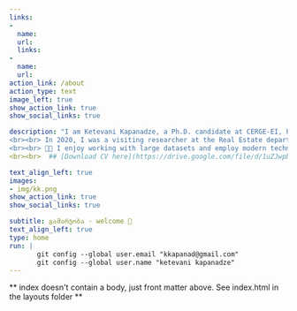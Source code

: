 ```yaml
---
links:
- 
  name: 
  url: 
  links:
- 
  name: 
  url: 
action_link: /about
action_type: text
image_left: true
show_action_link: true
show_social_links: true

description: "I am Ketevani Kapanadze, a Ph.D. candidate at CERGE-EI, Prague. I am participating in the 2022–2023 academic job market. My research interests lie in economic geography, urban & regional economics, and European integration. 
<br><br> In 2020, I was a visiting researcher at the Real Estate department, at the Massachusetts Institute of Technology (MIT). In 2021, I became the young economist of the year - the prize by _the Czech Economic Society_. The award winning paper is currently under R&R in _the Journal of Economic Geography_. 
<br><br> 👩‍💻 I enjoy working with large datasets and employ modern techniques to crawl data and create databases from open sources. I also work with remotely sensed images and use unconventional data sources for economic analysis - daytime & nighttime satellite images."
<br><br>  ## [Download CV here](https://drive.google.com/file/d/1uZJwpbs6Vcc9LFT4ObJnWE1gORYCNfmK/view?usp=sharing)

text_align_left: true
images:
- img/kk.png
show_action_link: true
show_social_links: true

subtitle: გამარჯობა - welcome 🤝
text_align_left: true
type: home
run: |
       git config --global user.email "kkapanad@gmail.com"
       git config --global user.name "ketevani kapanadze"
---
```


** index doesn't contain a body, just front matter above.
See index.html in the layouts folder **
